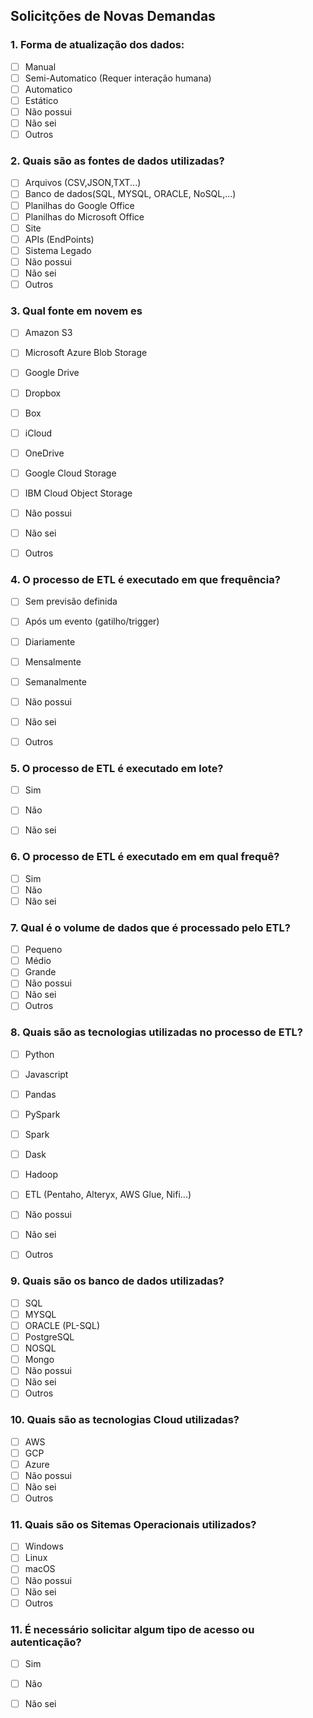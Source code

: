 ## Solicitções de Novas Demandas


### 1. Forma de atualização dos dados: 
- [ ] Manual  
- [ ] Semi-Automatico (Requer interação humana)
- [ ] Automatico 
- [ ] Estático
- [ ] Não possui
- [ ] Não sei
- [ ] Outros

### 2. Quais são as fontes de dados utilizadas?
- [ ] Arquivos (CSV,JSON,TXT...)
- [ ] Banco de dados(SQL, MYSQL, ORACLE, NoSQL,...)
- [ ] Planilhas do Google Office
- [ ] Planilhas do Microsoft Office
- [ ] Site
- [ ] APIs (EndPoints)
- [ ] Sistema Legado
- [ ] Não possui
- [ ] Não sei
- [ ] Outros

### 3. Qual fonte em novem es
- [ ] Amazon S3
- [ ] Microsoft Azure Blob Storage
- [ ] Google Drive
- [ ] Dropbox
- [ ] Box
- [ ] iCloud
- [ ] OneDrive
- [ ] Google Cloud Storage
- [ ] IBM Cloud Object Storage
- [ ] Não possui
- [ ] Não sei
- [ ] Outros


### 4. O processo de ETL é executado em que frequência?
- [ ] Sem previsão definida
- [ ] Após um evento (gatilho/trigger)
- [ ] Diariamente
- [ ] Mensalmente
- [ ] Semanalmente 
- [ ] Não possui
- [ ] Não sei
- [ ] Outros


### 5. O processo de ETL é executado em lote?
- [ ] Sim
- [ ] Não
- [ ] Não sei


### 6. O processo de ETL é executado em em qual frequê?
- [ ] Sim
- [ ] Não
- [ ] Não sei

### 7. Qual é o volume de dados que é processado pelo ETL?
- [ ] Pequeno
- [ ] Médio
- [ ] Grande
- [ ] Não possui
- [ ] Não sei
- [ ] Outros

### 8. Quais são as tecnologias utilizadas no processo de ETL?
- [ ] Python
- [ ] Javascript
- [ ] Pandas
- [ ] PySpark
- [ ] Spark
- [ ] Dask
- [ ] Hadoop
- [ ] ETL (Pentaho, Alteryx, AWS Glue, Nifi...)
- [ ] Não possui
- [ ] Não sei
- [ ] Outros


### 9. Quais são os banco de dados utilizadas?
- [ ] SQL
- [ ] MYSQL
- [ ] ORACLE (PL-SQL)
- [ ] PostgreSQL
- [ ] NOSQL
- [ ] Mongo
- [ ] Não possui
- [ ] Não sei
- [ ] Outros

### 10. Quais são as tecnologias Cloud utilizadas?
- [ ] AWS
- [ ] GCP
- [ ] Azure
- [ ] Não possui
- [ ] Não sei
- [ ] Outros

### 11. Quais são os Sitemas Operacionais utilizados?
- [ ] Windows
- [ ] Linux
- [ ] macOS
- [ ] Não possui
- [ ] Não sei
- [ ] Outros

### 11. É necessário solicitar algum tipo de acesso ou autenticação?
- [ ] Sim 
- [ ] Não
- [ ] Não sei


